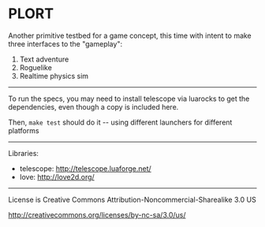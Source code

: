 # PLORT

Another primitive testbed for a game concept, this time with intent to make three interfaces to the "gameplay":

  1. Text adventure
  2. Roguelike
  3. Realtime physics sim

-------

To run the specs, you may need to install telescope via luarocks to get the dependencies, even though a copy is included here.

Then, `make test` should do it -- using different launchers for different platforms

-------

Libraries:

  - telescope: http://telescope.luaforge.net/
  - love: http://love2d.org/

-------

License is Creative Commons Attribution-Noncommercial-Sharealike 3.0 US

http://creativecommons.org/licenses/by-nc-sa/3.0/us/

